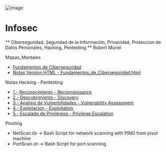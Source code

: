 ![image](https://user-images.githubusercontent.com/116899445/209212423-c76f42f6-9025-426f-a6c7-79d71f52c9c8.png)
                                                             
# Infosec

** Ciberseguridad, Seguridad de la Información, Privacidad, Proteccion de Datos Personales, Hacking, Pentesting **
Robert Muriel           

Mapas_Mentales
- [Fundamentos de Ciberseguridad](Mapas_Mentales%2FFundamentos%20de%20Ciberseguridad)
- [Notas Version HTML - Fundamentos_de_Ciberseguridad.html](Mapas_Mentales%2FFundamentos%20de%20Ciberseguridad%2FFundamentos_de_Ciberseguridad.html)

Notas Hacking - Pentesting
- [1.- Reconocimiento - Reconnaissance](Notas%20Hacking%20-%20Pentesting%2F1.-%20Reconocimiento%20-%20Reconnaissance)
- [2.- Descubrimiento - Discovery](Notas%20Hacking%20-%20Pentesting%2F2.-%20Descubrimiento%20-%20Discovery)
- [3.- Analisis de Vulnerbilidades - Vulnerability Assessment](Notas%20Hacking%20-%20Pentesting%2F3.-%20Analisis%20de%20Vulnerbilidades%20-%20Vulnerability%20Assessment)
- [4.- Explotacion - Exploitation](Notas%20Hacking%20-%20Pentesting%2F4.-%20Explotacion%20-%20Exploitation)
- [5.- Escalada de Privilegios - Privilege Escalation](Notas%20Hacking%20-%20Pentesting%2F5.-%20Escalada%20de%20Privilegios%20-%20Privilege%20Escalation)

Pivoting
- NetScan.sh -> Bash Script for network scanning with PING from pivot machine
- PortScan.sh -> Bash Script for port scanning

